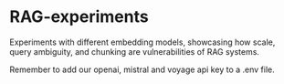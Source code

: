 # RAG-experiments
Experiments with different embedding models, showcasing how scale, query ambiguity, and chunking are vulnerabilities of RAG systems.

Remember to add our openai, mistral and voyage api key to a .env file.
